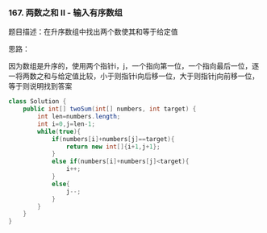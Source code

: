 ### 167. 两数之和 II - 输入有序数组
题目描述：在升序数组中找出两个数使其和等于给定值

思路：

因为数组是升序的，使用两个指针i，j，一个指向第一位，一个指向最后一位，逐一将两数之和与给定值比较，小于则指针i向后移一位，大于则指针j向前移一位，等于则说明找到答案

```java
class Solution {
    public int[] twoSum(int[] numbers, int target) {
        int len=numbers.length;
        int i=0,j=len-1;
        while(true){
            if(numbers[i]+numbers[j]==target){
                return new int[]{i+1,j+1};
            }
            else if(numbers[i]+numbers[j]<target){
                i++;
            }
            else{
                j--;
            }
        }
    }
}
```